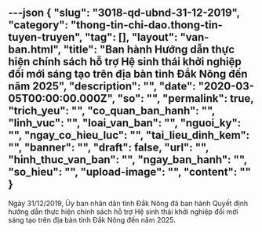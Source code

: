 ---json
{
    "slug": "3018-qd-ubnd-31-12-2019",
    "category": "thong-tin-chi-dao.thong-tin-tuyen-truyen",
    "tag": [],
    "layout": "van-ban.html",
    "title": "Ban hành Hướng dẫn thực hiện chính sách hỗ trợ Hệ sinh thái khởi nghiệp đổi mới sáng tạo trên địa bàn tỉnh Đắk Nông đến năm 2025",
    "description": "",
    "date": "2020-03-05T00:00:00.000Z",
    "so": "",
    "permalink": true,
    "trich_yeu": "",
    "co_quan_ban_hanh": "",
    "linh_vuc": "",
    "loai_van_ban": "",
    "nguoi_ky": "",
    "ngay_co_hieu_luc": "",
    "tai_lieu_dinh_kem": "",
    "banner": "",
    "draft": false,
    "url": "",
    "hinh_thuc_van_ban": "",
    "ngay_ban_hanh": "",
    "so_hieu": "",
    "upload-image": "",
    "__content__": ""
}
---
<p>Ng&agrave;y 31/12/2019, Ủy ban nh&acirc;n d&acirc;n tỉnh Đắk N&ocirc;ng đ&atilde; ban h&agrave;nh Quyết định hướng dẫn thực hiện ch&iacute;nh s&aacute;ch hỗ trợ Hệ sinh th&aacute;i khởi nghiệp đổi mới s&aacute;ng tạo tr&ecirc;n địa b&agrave;n tỉnh Đắk N&ocirc;ng đến năm 2025.</p>
